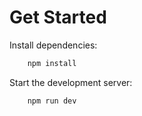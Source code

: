 # Get Started

Install dependencies:

``` bash
	npm install
```

Start the development server:

``` bash
	npm run dev
```


